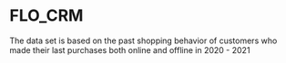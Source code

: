 # FLO_CRM
The data set is based on the past shopping behavior of customers who made their last purchases both online and offline in 2020 - 2021
